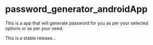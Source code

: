 # password_generator_androidApp

This is a app that will generate password for you as per your selected options or as per your need.

This is a stable release...
